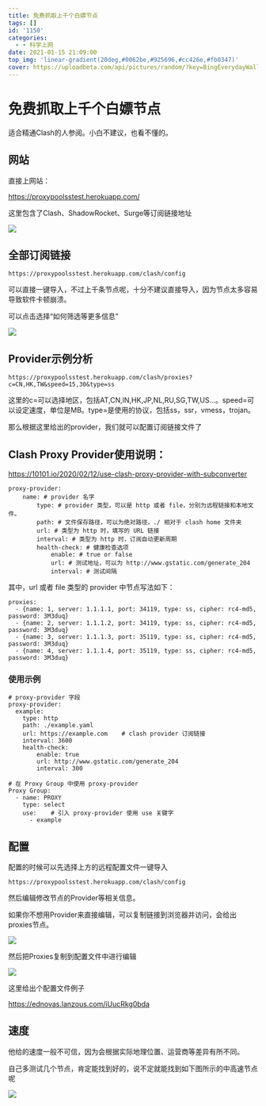 ```yaml
---
title: 免费抓取上千个白嫖节点
tags: []
id: '1150'
categories:
  - - 科学上网
date: 2021-01-15 21:09:00
top_img: 'linear-gradient(20deg,#0062be,#925696,#cc426e,#fb0347)'
cover: https://uploadbeta.com/api/pictures/random/?key=BingEverydayWallpaperPicture
---
```


# 免费抓取上千个白嫖节点

适合精通Clash的人参阅。小白不建议，也看不懂的。

## 网站

直接上网站：

https://proxypoolsstest.herokuapp.com/

这里包含了Clash、ShadowRocket、Surge等订阅链接地址

![](https://cdn.jsdelivr.net/gh/wdm1732418365/CDN/New%20folder/Snipaste_2021-01-15_21-10-56.webp)

## 全部订阅链接

```
https://proxypoolsstest.herokuapp.com/clash/config
```

可以直接一键导入，不过上千条节点呢，十分不建议直接导入，因为节点太多容易导致软件卡顿崩溃。

可以点击选择“如何筛选等更多信息”

![](https://cdn.jsdelivr.net/gh/wdm1732418365/CDN/New%20folder/Snipaste_2021-01-15_21-27-06.webp)

## Provider示例分析

	https://proxypoolsstest.herokuapp.com/clash/proxies?c=CN,HK,TW&speed=15,30&type=ss

  这里的c=可以选择地区，包括AT,CN,IN,HK,JP,NL,RU,SG,TW,US...。speed=可以设定速度，单位是MB。type=是使用的协议，包括ss，ssr，vmess，trojan。

那么根据这里给出的provider，我们就可以配置订阅链接文件了

## Clash Proxy Provider使用说明：

https://10101.io/2020/02/12/use-clash-proxy-provider-with-subconverter

```
proxy-provider:
	name: # provider 名字
		type: # provider 类型，可以是 http 或者 file，分别为远程链接和本地文件。
		path: # 文件保存路径，可以为绝对路径，./ 相对于 clash home 文件夹
		url: # 类型为 http 时，填写的 URL 链接
		interval: # 类型为 http 时，订阅自动更新周期
		health-check: # 健康检查选项
			enable:	# true or false
			url: # 测试地址，可以为 http://www.gstatic.com/generate_204
			interval: # 测试间隔
```
其中，url 或者 file 类型的 provider 中节点写法如下：
```
proxies:
  - {name: 1, server: 1.1.1.1, port: 34119, type: ss, cipher: rc4-md5, password: 3M3duq}
  - {name: 2, server: 1.1.1.2, port: 34119, type: ss, cipher: rc4-md5, password: 3M3duq}
  - {name: 3, server: 1.1.1.3, port: 35119, type: ss, cipher: rc4-md5, password: 3M3duq}
  - {name: 4, server: 1.1.1.4, port: 35119, type: ss, cipher: rc4-md5, password: 3M3duq}
```

### 使用示例
```
# proxy-provider 字段
proxy-provider:
  example:
    type: http
    path: ./example.yaml
    url: https://example.com	# clash provider 订阅链接
    interval: 3600
    health-check:
        enable: true
        url: http://www.gstatic.com/generate_204
        interval: 300

# 在 Proxy Group 中使用 proxy-provider
Proxy Group:
  - name: PROXY
    type: select
    use:	# 引入 proxy-provider 使用 use 关键字
      - example
```

## 配置

配置的时候可以先选择上方的远程配置文件一键导入
```
https://proxypoolsstest.herokuapp.com/clash/config
```
然后编辑修改节点的Provider等相关信息。

如果你不想用Provider来直接编辑，可以复制链接到浏览器并访问，会给出proxies节点。

![](https://cdn.jsdelivr.net/gh/wdm1732418365/CDN/New%20folder/Snipaste_2021-01-15_21-43-29.webp)

然后把Proxies复制到配置文件中进行编辑

![](https://cdn.jsdelivr.net/gh/wdm1732418365/CDN/New%20folder/Snipaste_2021-01-15_21-44-02.webp)

这里给出个配置文件例子

https://ednovas.lanzous.com/iUucRkg0bda

## 速度

他给的速度一般不可信，因为会根据实际地理位置、运营商等差异有所不同。

自己多测试几个节点，肯定能找到好的，说不定就能找到如下图所示的中高速节点呢

![](https://cdn.jsdelivr.net/gh/wdm1732418365/CDN/New%20folder/QQ图片20210115214813.webp)



